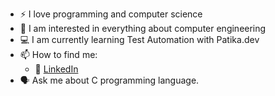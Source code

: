 - :zap: I love programming and computer science
- 👀 I am interested in everything about computer engineering
- 💻 I am currently learning Test Automation with Patika.dev  
- 📫 How to find me: 
  - :office: [LinkedIn](https://www.linkedin.com/in/ikranur-akdogan/)
- 🗣️ Ask me about C programming language.

